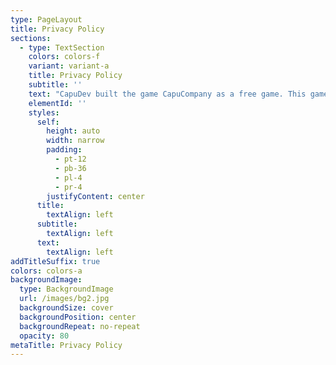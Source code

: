 ```yaml
---
type: PageLayout
title: Privacy Policy
sections:
  - type: TextSection
    colors: colors-f
    variant: variant-a
    title: Privacy Policy
    subtitle: ''
    text: "CapuDev built the game CapuCompany as a free game. This game is provided by CapuDev at no cost and is intended for use as is. CapuCompany is based on another popular game, called Lethal Company. CapuCompany is not associated with Lethal Company, nor it's owner, Zeekerss. This is an unofficial game.\n\nThis page is used to inform visitors about our policies regarding the collection, use, and disclosure of personal information if anyone decides to use our game.\n\nIf you choose to use our game, then you agree to the collection and use of information concerning this policy. The Personal Information that we collect is used for providing and improving the game. We will not use or share your information with anyone except as described in this Privacy Policy.\n\nThe terms used in this Privacy Policy have the same meanings as in our Terms and Conditions, which are accessible at CapuCompany unless otherwise defined in this Privacy Policy.\n\n## Information Collection and Use\n\nFor a better experience, while using our game, we may require you to provide us with certain personally identifiable information, including but not limited to your IP Address, Device Model and Version, Meta Horizon Display Name, and Meta Horizon Username. The information that we request will be retained by us and used as described in this privacy policy.\n\nThe game does use third-party games that may collect information used to identify you.\n\nLink to the privacy policy of third-party service providers used by the game\n\n*   [Unity](https://unity3d.com/legal/privacy-policy)\n\n*   [Epic Online Services](https://www.epicgames.com/site/en-US/privacypolicy)\n\n*   [Mirror Networking](https://mirror-networking.com/privacy-policy/)\n\n*   [Backtrace](https://backtrace.io/)\n\n*   [Meta](https://facebook.com/privacy/policy)\n\n*   [GitHub](https://docs.github.com/en/site-policy/privacy-policies/github-general-privacy-statement)\n\n\nWe utilize a voice moderation system in our game that employs speech-to-text technology. This system operates entirely offline, with all processing conducted directly on your device. Please note, if the system detects inappropriate or prohibited language, we may receive a notification of the incident, which could result in in-game penalties, including temporary or permanent bans.\n\n## Log Data\n\nWe want to inform you that whenever you use our game, in the case of an error in the game we collect data and information (through third-party products) on your device called Log Data. This Log Data may include information such as your device's Internet Protocol (“IP”) address, device name, operating system version, the configuration of the game when utilizing our game, the time and date of your use of the game, and other statistics. You may request to delete your data from our game and services by contacting <capucompanyvrgame@gmail.com> or\_<glitchedcatstudios@gmail.com>.\n\n## Cookies\n\nCookies are files with a small amount of data that are commonly used as anonymous unique identifiers. These are sent to your browser from the websites that you visit and are stored on your device's internal memory.\n\nThis game does not use these “cookies” explicitly. However, the game may use third-party code and libraries that use “cookies” to collect information and improve their games. You have the option to either accept or refuse these cookies and know when a cookie is being sent to your device. If you choose to refuse our cookies, you may not be able to use some portions of this game.\n\n## Service Providers\n\nWe may employ third-party companies and individuals for the following reasons:\n\n*   To facilitate our game;\n\n*   To provide the game on our behalf;\n\n*   To assist us in analyzing how our game is used.\n\nWe want to inform users of this game that these third parties have access to their Personal Information. The reason is to perform the tasks assigned to them on our behalf. However, they are obligated not to disclose or use the information for any other purpose.\n\n## Security\n\nWe value your trust in providing us with your Personal Information, thus we are striving to use commercially acceptable means of protecting it. But remember that no method of transmission over the internet, or method of electronic storage is 100% secure and reliable, and we cannot guarantee its absolute security.\n\n## Links to Other Sites\n\nThis game may contain links to other sites. If you click on a third-party link, you will be directed to that site. Note that these external sites are not operated by us. Therefore, we strongly advise you to review the Privacy Policy of these websites. We have no control over and assume no responsibility for the content, privacy policies, or practices of any third-party sites or services.\n\n## Changes to This Privacy Policy\n\nWe may update our Privacy Policy from time to time. Thus, you are advised to review this page periodically for any changes. We will notify you of any changes by posting the new Privacy Policy on this page.\n\nThis policy is effective as of 2025-01-15\n\n## Contact Us\n\nIf you have any questions or suggestions about our Privacy Policy, do not hesitate to contact us at <capucompanyvrgame@gmail.com> or <glitchedcatstudios@gmail.com>.\n"
    elementId: ''
    styles:
      self:
        height: auto
        width: narrow
        padding:
          - pt-12
          - pb-36
          - pl-4
          - pr-4
        justifyContent: center
      title:
        textAlign: left
      subtitle:
        textAlign: left
      text:
        textAlign: left
addTitleSuffix: true
colors: colors-a
backgroundImage:
  type: BackgroundImage
  url: /images/bg2.jpg
  backgroundSize: cover
  backgroundPosition: center
  backgroundRepeat: no-repeat
  opacity: 80
metaTitle: Privacy Policy
---
```

